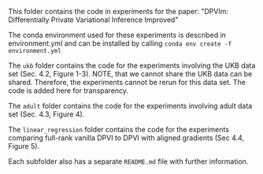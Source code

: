 This folder contains the code in experiments for the paper: "DPVIm: Differentially Private Variational Inference Improved"

The conda environment used for these experiments is described in environment.yml and can be installed by calling `conda env create -f environment.yml`

The `ukb` folder contains the code for the experiments involving the UKB data set (Sec. 4.2, Figure 1-3). NOTE, that we cannot share the UKB data can be shared. Therefore, the experiments cannot be rerun for this data set. The code is added here for transparency.

The `adult` folder contains the code for the experiments involving adult data set (Sec. 4.3, Figure 4).

The `linear_regression` folder contains the code for the experiments comparing full-rank vanilla DPVI to DPVI with aligned gradients (Sec 4.4, Figure 5).

Each subfolder also has a separate `README.md` file with further information.
